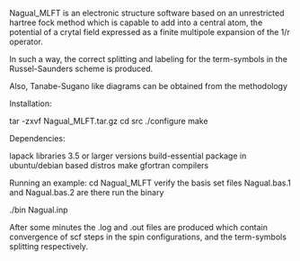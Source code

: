 Nagual_MLFT is an electronic structure software based
on an unrestricted hartree fock method which is capable
to add into a central atom, the potential of a crytal field
expressed as a finite multipole expansion of the 1/r operator.

In such a way, the correct splitting and labeling
for the term-symbols in the Russel-Saunders scheme is produced.

Also, Tanabe-Sugano like diagrams can be obtained from the methodology

Installation:

tar -zxvf Nagual_MLFT.tar.gz
cd src
./configure
make

Dependencies:

lapack libraries 3.5 or larger versions
build-essential package in ubuntu/debian based distros
make
gfortran compilers

Running an example:
cd Nagual_MLFT
verify the basis set files Nagual.bas.1 and Nagual.bas.2 are there
run the binary

./bin Nagual.inp

After some minutes the .log and .out files are produced which contain
convergence of scf steps in the spin configurations, and the term-symbols splitting
respectively.
